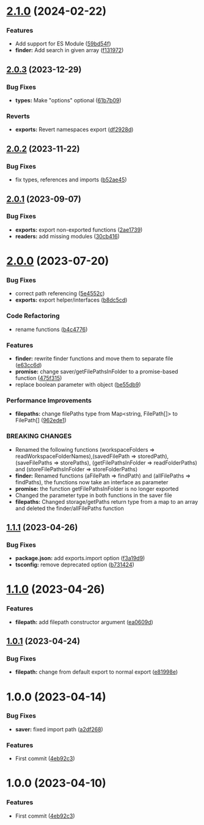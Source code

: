 # [2.1.0](https://github.com/DisQada/PathFinder/compare/v2.0.3...v2.1.0) (2024-02-22)

### Features

- Add support for ES Module ([59bd54f](https://github.com/DisQada/PathFinder/commit/59bd54f0245e09739e7b6fa9b1c98ca6d17ade79))
- **finder:** Add search in given array ([f131972](https://github.com/DisQada/PathFinder/commit/f1319720e1b6eb5ab4d01b0206ecb08e57a9261e))

## [2.0.3](https://github.com/DisQada/PathFinder/compare/v2.0.2...v2.0.3) (2023-12-29)

### Bug Fixes

- **types:** Make "options" optional ([61b7b09](https://github.com/DisQada/PathFinder/commit/61b7b09874aae06789b8d9367d3effaf569906c2))

### Reverts

- **exports:** Revert namespaces export ([df2928d](https://github.com/DisQada/PathFinder/commit/df2928d0b8b2daa7e4ee387d2ff02b4542dd23d1))

## [2.0.2](https://github.com/DisQada/PathFinder/compare/v2.0.1...v2.0.2) (2023-11-22)

### Bug Fixes

- fix types, references and imports ([b52ae45](https://github.com/DisQada/PathFinder/commit/b52ae457b2452d1e71ccf36e6a48cc85d35fdbb8))

## [2.0.1](https://github.com/DisQada/pathfinder/compare/v2.0.0...v2.0.1) (2023-09-07)

### Bug Fixes

- **exports:** export non-exported functions ([2ae1739](https://github.com/DisQada/pathfinder/commit/2ae1739dbbeab51aee6ebe6cdfa0c8dfbbcbbee5))
- **readers:** add missing modules ([30cb416](https://github.com/DisQada/pathfinder/commit/30cb416fc39f67128039fb9359a4161253d968f8))

# [2.0.0](https://github.com/DisQada/pathfinder/compare/v1.1.1...v2.0.0) (2023-07-20)

### Bug Fixes

- correct path referencing ([5e4552c](https://github.com/DisQada/pathfinder/commit/5e4552c5882f4a3e12ed53713707458ed81a20cd))
- **exports:** export helper/interfaces ([b8dc5cd](https://github.com/DisQada/pathfinder/commit/b8dc5cd78e09c720e751b168d40657face8685bc))

### Code Refactoring

- rename functions ([b4c4776](https://github.com/DisQada/pathfinder/commit/b4c4776a8ae74788468c7e0a145dab6c31b6c63a))

### Features

- **finder:** rewrite finder functions and move them to separate file ([e63cc6d](https://github.com/DisQada/pathfinder/commit/e63cc6d61463b189bb3418687050a11ab7ade343))
- **promise:** change saver/getFilePathsInFolder to a promise-based function ([475f315](https://github.com/DisQada/pathfinder/commit/475f31514582bcc3eb929c5849b9f1e2274d55ae))
- replace boolean parameter with object ([be55db9](https://github.com/DisQada/pathfinder/commit/be55db92164646ea20e35e8fba9f10461405e019))

### Performance Improvements

- **filepaths:** change filePaths type from Map<string, FilePath[]> to FilePath[] ([962ede1](https://github.com/DisQada/pathfinder/commit/962ede182f1c0f6ebaaf26d5f640f2efbcd5b8d9))

### BREAKING CHANGES

- Renamed the following functions (workspaceFolders =>
  readWorkspaceFolderNames),(savedFilePath => storedPath), (saveFilePaths => storePaths),
  (getFilePathsInFolder => readFolderPaths) and (storeFilePathsInFolder => storeFolderPaths)
- **finder:** Renamed functions (aFilePath => findPath) and (allFilePaths => findPaths), the
  functions now take an interface as parameter
- **promise:** the function getFilePathsInFolder is no longer exported
- Changed the parameter type in both functions in the saver file
- **filepaths:** Changed storage/getPaths return type from a map to an array and deleted the
  finder/allFilePaths function

## [1.1.1](https://github.com/DisQada/pathfinder/compare/v1.1.0...v1.1.1) (2023-04-26)

### Bug Fixes

- **package.json:** add exports.import option ([f3a19d9](https://github.com/DisQada/pathfinder/commit/f3a19d9832b557d15ff2d6e5dd8bff2cea26ff6e))
- **tsconfig:** remove deprecated option ([b731424](https://github.com/DisQada/pathfinder/commit/b7314245cd142a94eda28f223f959b12657d20dc))

# [1.1.0](https://github.com/DisQada/pathfinder/compare/v1.0.1...v1.1.0) (2023-04-26)

### Features

- **filepath:** add filepath constructor argument ([ea0609d](https://github.com/DisQada/pathfinder/commit/ea0609d6fc64ea05af35d9813b9964a11599b02c))

## [1.0.1](https://github.com/DisQada/pathfinder/compare/v1.0.0...v1.0.1) (2023-04-24)

### Bug Fixes

- **filepath:** change from default export to normal export ([e81998e](https://github.com/DisQada/pathfinder/commit/e81998e49d057c2f060963e7607edcee02c37a8a))

# 1.0.0 (2023-04-14)

### Bug Fixes

- **saver:** fixed import path ([a2df268](https://github.com/DisQada/pathfinder/commit/a2df268a6817d25d2cfaa42e84408825c10abbf2))

### Features

- First commit ([4eb92c3](https://github.com/DisQada/pathfinder/commit/4eb92c3585682e8aef8e49ff6625e7fc4c8e72c9))

# 1.0.0 (2023-04-10)

### Features

- First commit ([4eb92c3](https://github.com/DisQada/pathfinder/commit/4eb92c3585682e8aef8e49ff6625e7fc4c8e72c9))
